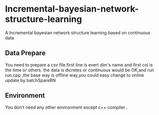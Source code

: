 # Incremental-bayesian-network-structure-learning
A Incremental bayesian network structure learning based on continuous data

Data Prepare
---------------
You need to prepare a csv file.first line is evert dim's name and first col is the time or others. the data is dicretes or continuous would be OK,and run   run.cpp ,the base way is offline way,you could easy change to online update by batchSpareBN
   
Environment
--------------
		
   You don't need any other environment except c++ compiler .
	
